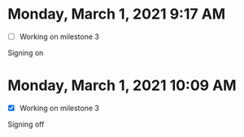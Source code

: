# Monday, March  1, 2021 9:17 AM

- [ ] Working on milestone 3

Signing on

# Monday, March  1, 2021 10:09 AM

- [x] Working on milestone 3

Signing off